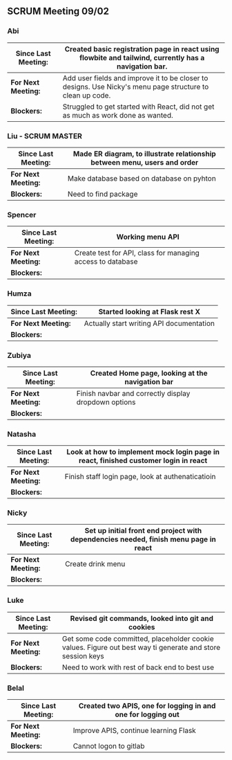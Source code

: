 ## SCRUM Meeting 09/02

### Abi
| Since Last Meeting: | Created basic registration page in react using flowbite and tailwind, currently has a navigation bar. |
| --- | --- |
| **For Next Meeting:** | Add user fields and improve it to be closer to designs. Use Nicky's menu page structure to clean up code. |
| **Blockers:** | Struggled to get started with React, did not get as much as work done as wanted. |

### Liu - SCRUM MASTER
| Since Last Meeting: | Made ER diagram, to illustrate relationship between menu, users and order |
| --- | --- |
| **For Next Meeting:** | Make database based on database on pyhton |
| **Blockers:** | Need to find package  |

### Spencer
| Since Last Meeting: | Working menu API |
| --- | --- |
| **For Next Meeting:** | Create test for API, class for managing access to database |
| **Blockers:** |  |

### Humza
| Since Last Meeting: | Started looking at Flask rest X |
| --- | --- |
| **For Next Meeting:** | Actually start writing API documentation |
| **Blockers:** |  |

### Zubiya
| Since Last Meeting: | Created Home page, looking at the navigation bar |
| --- | --- |
| **For Next Meeting:** | Finish navbar and correctly display dropdown options |
| **Blockers:** |  |

### Natasha
| Since Last Meeting: | Look at how to implement mock login page in react, finished customer login in react |
| --- | --- |
| **For Next Meeting:** | Finish staff login page, look at authenaticatioin |
| **Blockers:** |  |

### Nicky
| Since Last Meeting: | Set up initial front end project with dependencies needed, finish menu page in react |
| --- | --- |
| **For Next Meeting:** | Create drink menu |
| **Blockers:** |  |

### Luke
| Since Last Meeting: | Revised git commands, looked into git and cookies |
| --- | --- |
| **For Next Meeting:** | Get some code committed, placeholder cookie values. Figure out best way ti generate and store session keys |
| **Blockers:** | Need to work with rest of back end to best use |

### Belal
| Since Last Meeting: | Created two APIS, one for logging in and one for logging out |
| --- | --- |
| **For Next Meeting:** | Improve APIS, continue learning Flask |
| **Blockers:** | Cannot logon to gitlab |
